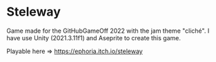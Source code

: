 # Steleway

Game made for the GitHubGameOff 2022 with the jam theme "cliché".
I have use Unity (2021.3.11f1) and Aseprite to create this game.

Playable here => https://ephoria.itch.io/steleway
